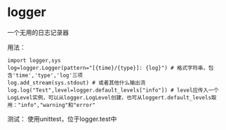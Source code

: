 # logger
一个无用的日志记录器

用法：
```
import logger,sys
log=logger.Logger(pattern="[{time}/{type}]: {log}") # 格式字符串，包含'time','type','log'三项
log.add_stream(sys.stdout) # 或者其他什么输出流
log.log("Test",level=logger.default_levels["info"]) # level应传入一个LogLevel实例，可以从logger.LogLevel创建，也可从loggert.default_levels取用："info","warning"和"error"
```
测试：
使用unittest，位于logger.test中
